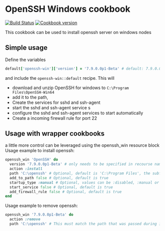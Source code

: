 # OpenSSH Windows cookbook

[![Build Status](https://dev.azure.com/btcag-chef/chef/_apis/build/status/btc-ag.chef-openssh-win?branchName=master)](https://dev.azure.com/btcag-chef/chef/_build/latest?definitionId=5&branchName=master)
[![Cookbook version](https://img.shields.io/cookbook/v/openssh-win.svg?style=flat)](https://supermarket.chef.io/cookbooks/openssh-win)


This cookbook can be used to install openssh server on windows nodes

## Simple usage

Define the variables 

```ruby
default['openssh-win']['version'] = '7.9.0.0p1-Beta' # default: 7.9.0.0p1-Beta
```

and include the `openssh-win::default` recipe. This will 
* download and unzip OpenSSH for windows to `C:\Program Files\OpenSSH-Win64`
* add it to the path, 
* Create the services for sshd and ssh-agent
* start the sshd and ssh-agent service s
* configure the sshd and ssh-agent services to start automatically
* Create a incoming firewall rule for port 22


## Usage with wrapper cookbooks

a little more control can be leveraged using the openssh_win resource block
Usage example to install openssh:

```ruby
openssh_win 'OpenSSH' do
  version '7.9.0.0p1-Beta' # only needs to be specified in recourse name is not a version
  action :install 
  path 'C:\openssh' # Optional, default is 'C:\Program Files', the subfolder OpenSSH-Win64 will always be created
  add_to_path false # Optional, default is true
  startup_type :manual # Optional, values can be :disabled, :manual or :automatic (default)
  start_service false # Optional, default is true
  add_firewall_rule false # Optional, default is true
end
```

Usage example to remove openssh:

```ruby
openssh_win '7.9.0.0p1-Beta' do
  action :remove
  path 'C:\openssh' # This must match the path that was passed during install
```
